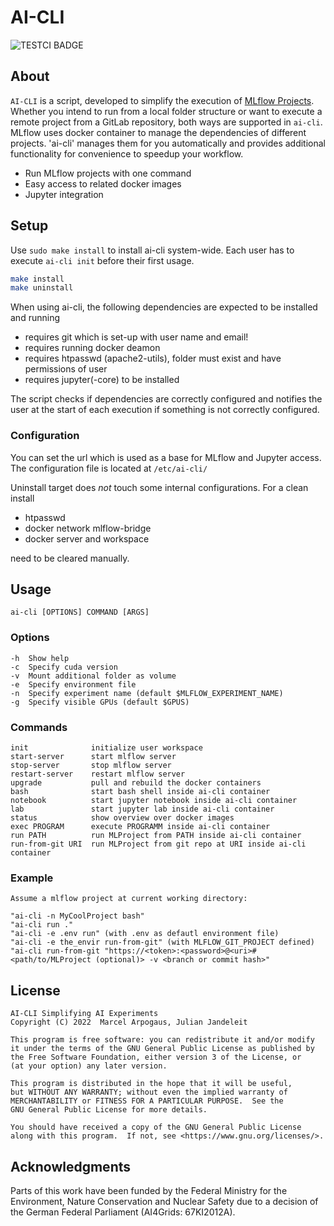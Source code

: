 # AI-CLI
![TESTCI BADGE](https://github.com/MArpogaus/ai-cli/actions/workflows/TEST_CI.yml/badge.svg)
## About
`AI-CLI` is a script, developed to simplify the execution of [MLflow Projects](https://www.mlflow.org/docs/latest/projects.html).  Whether you intend to run from a local folder structure or want to execute a remote project from a GitLab repository, both ways are supported in `ai-cli`. 
MLflow uses docker container to manage the dependencies of different projects. 'ai-cli' manages them for you automatically and provides additional functionality for convenience to speedup your workflow.

 - Run MLflow projects with one command
 - Easy access to related docker images
 - Jupyter integration

## Setup
Use `sudo make install` to install ai-cli system-wide. Each user has to execute `ai-cli init` before their first usage.
```bash
make install
make uninstall
```
When using ai-cli, the following dependencies are expected to be installed and running

 - requires git which is set-up with user name and email!
 - requires running docker deamon
 - requires htpasswd (apache2-utils), folder must exist and have permissions of user
 - requires jupyter(-core) to be installed

The script checks if dependencies are correctly configured and notifies the user at the start of each execution if something is not correctly configured.

### Configuration
You can set the url which is used as a base for MLflow and Jupyter access.
The configuration file is located at `/etc/ai-cli/`


Uninstall target does _not_ touch some internal configurations.
For a clean install

 - htpasswd
 - docker network mlflow-bridge
 - docker server and workspace

need to be cleared manually.
## Usage

    ai-cli [OPTIONS] COMMAND [ARGS]

### Options

    -h  Show help
    -c  Specify cuda version
    -v  Mount additional folder as volume
    -e  Specify environment file
    -n  Specify experiment name (default $MLFLOW_EXPERIMENT_NAME)
    -g  Specify visible GPUs (default $GPUS)

### Commands

    init              initialize user workspace
    start-server      start mlflow server
    stop-server       stop mlflow server
    restart-server    restart mlflow server
    upgrade           pull and rebuild the docker containers
    bash              start bash shell inside ai-cli container
    notebook          start jupyter notebook inside ai-cli container
    lab               start jupyter lab inside ai-cli container
    status            show overview over docker images
    exec PROGRAM      execute PROGRAMM inside ai-cli container
    run PATH          run MLProject from PATH inside ai-cli container
    run-from-git URI  run MLProject from git repo at URI inside ai-cli container

### Example

    Assume a mlflow project at current working directory:

    "ai-cli -n MyCoolProject bash"
    "ai-cli run ."
    "ai-cli -e .env run" (with .env as defautl environment file)
    "ai-cli -e the_envir run-from-git" (with MLFLOW_GIT_PROJECT defined)
    "ai-cli run-from-git "https://<token>:<password>@<uri>#<path/to/MLProject (optional)> -v <branch or commit hash>"

## License
    AI-CLI Simplifying AI Experiments
    Copyright (C) 2022  Marcel Arpogaus, Julian Jandeleit

    This program is free software: you can redistribute it and/or modify
    it under the terms of the GNU General Public License as published by
    the Free Software Foundation, either version 3 of the License, or
    (at your option) any later version.

    This program is distributed in the hope that it will be useful,
    but WITHOUT ANY WARRANTY; without even the implied warranty of
    MERCHANTABILITY or FITNESS FOR A PARTICULAR PURPOSE.  See the
    GNU General Public License for more details.

    You should have received a copy of the GNU General Public License
    along with this program.  If not, see <https://www.gnu.org/licenses/>.
## Acknowledgments
Parts of this work have been funded by the Federal Ministry for the Environment, Nature Conservation and Nuclear Safety due to a decision of the German Federal Parliament (AI4Grids: 67KI2012A).
